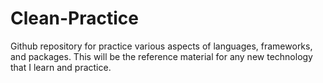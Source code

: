 # Clean-Practice

Github repository for practice various aspects of languages, frameworks, and packages.
This will be the reference material for any new technology that I learn and practice.
